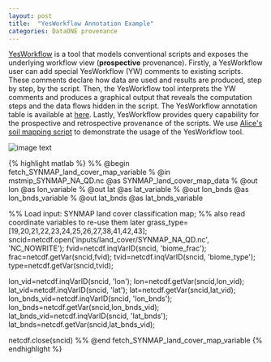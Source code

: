 ```yaml
---
layout: post
title:  "YesWorkflow Annotation Example"
categories: DataONE provenance
---
```

[YesWorkflow](https://github.com/yesworkflow-org/yw-prototypes)  is a tool that models conventional scripts and exposes the underlying workflow view (**prospective** provenance). Firstly, a YesWorkflow user can add special YesWorkflow (YW) comments to existing scripts. These comments declare how data are used and results are produced, step by step, by the script. Then, the YesWorkflow tool interprets the YW comments and produces a graphical output that reveals the computation steps and the data flows hidden in the script. The YesWorkflow annotation table is available at [here](). Lastly, YesWorkflow provides query capability for the prospective and retrospective provenance of the scripts. We use [Alice's soil mapping script]({{site.baseurl}}/data/C3_C4_map_present_NA.m) to demonstrate the usage of the YesWorkflow tool.

![image text]({{site.baseurl}}/img/alice-yw-combined-view.jpg "YesWorkflow-annotation")

{% highlight matlab %}
%% @begin fetch_SYNMAP_land_cover_map_variable
%  @in mstmip_SYNMAP_NA_QD.nc @as SYNMAP_land_cover_map_data
%  @out lon @as lon_variable
%  @out lat @as lat_variable
%  @out lon_bnds @as lon_bnds_variable
%  @out lat_bnds @as lat_bnds_variable

%% Load input: SYNMAP land cover classification map;
%% also read coordinate variables to re-use them later
grass_type=[19,20,21,22,23,24,25,26,27,38,41,42,43];
sncid=netcdf.open('inputs/land_cover/SYNMAP_NA_QD.nc', 'NC_NOWRITE');
fvid=netcdf.inqVarID(sncid, 'biome_frac');
frac=netcdf.getVar(sncid,fvid);
tvid=netcdf.inqVarID(sncid, 'biome_type');
type=netcdf.getVar(sncid,tvid);

lon_vid=netcdf.inqVarID(sncid, 'lon');
lon=netcdf.getVar(sncid,lon_vid);
lat_vid=netcdf.inqVarID(sncid, 'lat');
lat=netcdf.getVar(sncid,lat_vid);
lon_bnds_vid=netcdf.inqVarID(sncid, 'lon_bnds');
lon_bnds=netcdf.getVar(sncid,lon_bnds_vid);
lat_bnds_vid=netcdf.inqVarID(sncid, 'lat_bnds');
lat_bnds=netcdf.getVar(sncid,lat_bnds_vid);

netcdf.close(sncid)
%% @end fetch_SYNMAP_land_cover_map_variable
{% endhighlight %}
